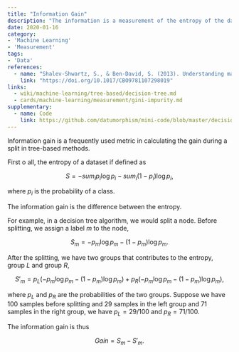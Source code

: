 ```yaml
---
title: "Information Gain"
description: "The information is a measurement of the entropy of the dataset."
date: 2020-01-16
category:
- 'Machine Learning'
- 'Measurement'
tags:
- 'Data'
references:
  - name: "Shalev-Shwartz, S., & Ben-David, S. (2013). Understanding machine learning: From theory to algorithms. Understanding Machine Learning: From Theory to Algorithms."
    link: "https://doi.org/10.1017/CBO9781107298019"
links:
  - wiki/machine-learning/tree-based/decision-tree.md
  - cards/machine-learning/measurement/gini-impurity.md
supplementary:
  - name: Code
    link: https://github.com/datumorphism/mini-code/blob/master/decision_tree/decision_tree_example.ipynb
---
```


Information gain is a frequently used metric in calculating the gain during a split in tree-based methods.

First o all, the entropy of a dataset if defined as

$$
S = - sum_i p_i \log p_i - sum_i (1-p_i)\log p_i,
$$

where $p_i$ is the probability of a class.

The information gain is the difference between the entropy.

For example, in a decision tree algorithm, we would split a node. Before splitting, we assign a label $m$ to the node,

$$
S_m = - p_m \log p_m - (1-p_m)\log p_m.
$$

After the splitting, we have two groups that contributes to the entropy, group $L$ and group $R$,

$$
S'_m = p_L (- p_m \log p_m - (1-p_m)\log p_m) + p_R (- p_m \log p_m - (1-p_m)\log p_m),
$$

where $p_L$ and $p_R$ are the probabilities of the two groups. Suppose we have 100 samples before splitting and 29 samples in the left group and 71 samples in the right group, we have $p_L = 29/100$ and $p_R = 71/100$.

The information gain is thus

$$
Gain = S_m - S'_m.
$$

